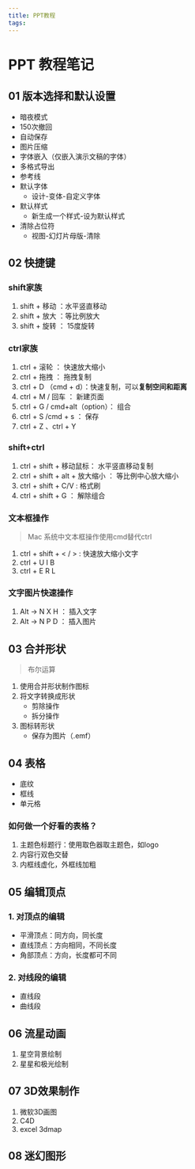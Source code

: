 ```yaml
---
title: PPT教程
tags:
---
```


# PPT 教程笔记

## 01 版本选择和默认设置

* 暗夜模式
* 150次撤回
* 自动保存
* 图片压缩
* 字体嵌入（仅嵌入演示文稿的字体）
* 多格式导出
* 参考线
* 默认字体
  * 设计-变体-自定义字体
* 默认样式
  * 新生成一个样式-设为默认样式
* 清除占位符
  * 视图-幻灯片母版-清除

## 02 快捷键

### shift家族

1. shift + 移动 ：水平竖直移动
2. shift + 放大 ：等比例放大
3. shift + 旋转 ： 15度旋转

### ctrl家族

1. ctrl + 滚轮 ： 快速放大缩小
2. ctrl + 拖拽 ： 拖拽复制
3. ctrl + D （cmd + d）：快速复制，可以**复制空间和距离**
4. ctrl + M / 回车 ： 新建页面
5. ctrl + G / cmd+alt（option）： 组合
6. ctrl + S /cmd + s ： 保存
7. ctrl + Z 、ctrl + Y

### shift+ctrl

1. ctrl + shift + 移动鼠标： 水平竖直移动复制
2. ctrl + shift + alt + 放大缩小 ： 等比例中心放大缩小
3. ctrl + shift + C/V :  格式刷
4. ctrl + shift + G ： 解除组合

### 文本框操作
> Mac 系统中文本框操作使用cmd替代ctrl

1. ctrl + shift + < / >  : 快速放大缩小文字
2. ctrl + U I B 
3. ctrl + E R L

### 文字图片快速操作

1. Alt → N X H ： 插入文字
2. Alt → N P D ： 插入图片


## 03 合并形状
> 布尔运算

1. 使用合并形状制作图标
2. 将文字转换成形状
   * 剪除操作
   * 拆分操作 
3. 图标转形状
   * 保存为图片（.emf） 

## 04 表格

* 底纹
* 框线
* 单元格

### 如何做一个好看的表格？

1. 主题色标题行：使用取色器取主题色，如logo
2. 内容行双色交替
3. 内框线虚化，外框线加粗

## 05 编辑顶点

###  1. 对顶点的编辑

* 平滑顶点：同方向，同长度
* 直线顶点：方向相同，不同长度
* 角部顶点：方向，长度都可不同

###  2. 对线段的编辑

* 直线段
* 曲线段

## 06 流星动画

1. 星空背景绘制
2. 星星和极光绘制

## 07 3D效果制作
1. 微软3D画图
2. C4D
3. excel 3dmap

## 08 迷幻图形

